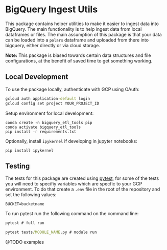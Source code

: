 # BigQuery Ingest Utils

This package contains helper utilities to make it easier to ingest data into BigQuery. The main functionality is to help ingest data from local dataframes or files. The main assumption of this package is that your data can be loaded into a `polars` dataframe and uploaded from there into bigquery, either directly or via cloud storage.

**Note:** This package is biased towards certain data structures and file configurations, at the benefit of saved time to get something working.

## Local Development

To use the package locally, authenticate with GCP using OAuth:

```cmd
gcloud auth application-default login
gcloud config set project YOUR_PROJECT_ID
```

Setup environment for local development:

```
conda create -n bigquery_etl_tools pip
conda activate bigquery_etl_tools
pip install -r requirements.txt
```

Optionally, install `ipykernel` if developing in jupyter notebooks:

```
pip install ipykernel
```

## Testing

The tests for this package are created using [pytest](https://docs.pytest.org/), for some of the tests you will need to specifiy variables which are specfic to your GCP environment. To do that create a `.env` file in the root of the repository and set the following values:

```.env
BUCKET=bucketname
```

To run pytest run the following command on the command line:

```cmd
pytest # full run

pytest tests/MODULE_NAME.py # module run
```

@TODO examples
